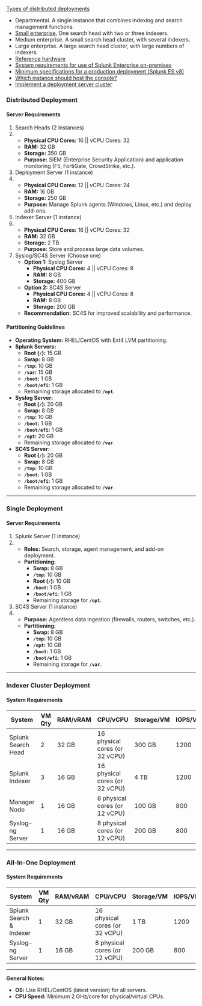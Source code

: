 [Types of distributed deployments](https://docs.splunk.com/Documentation/Splunk/latest/Deploy/Deploymentcharacteristics)
- Departmental. A single instance that combines indexing and search management functions.
- [Small enterprise.](https://docs.splunk.com/Documentation/Splunk/latest/Deploy/Searchheadwithindexers) One search head with two or three indexers.
- Medium enterprise. A small search head cluster, with several indexers.
- Large enterprise. A large search head cluster, with large numbers of indexers.
- [Reference hardware](https://docs.splunk.com/Documentation/Splunk/latest/Capacity/Referencehardware)
- [System requirements for use of Splunk Enterprise on-premises](https://docs.splunk.com/Documentation/Splunk/latest/Installation/Systemrequirements#Supported_Operating_Systems)
- [Minimum specifications for a production deployment (Splunk ES v8)](https://help.splunk.com/en/splunk-enterprise-security-8/install/8.0/planning/minimum-specifications-for-a-production-deployment)
- [Which instance should host the console?](https://docs.splunk.com/Documentation/Splunk/latest/DMC/WheretohostDMC)
- [Implement a deployment server cluster](https://docs.splunk.com/Documentation/Splunk/latest/Updating/Implementascalabledeploymentserversolution)

### Distributed Deployment

#### Server Requirements

1.  Search Heads (2 instances)
2.  -   **Physical CPU Cores:** 16 || vCPU Cores: 32
    -   **RAM:** 32 GB
    -   **Storage:** 350 GB
    -   **Purpose:** SIEM (Enterprise Security Application) and application monitoring (F5, FortiGate, CrowdStrike, etc.).
3.  Deployment Server (1 instance)
4.  -   **Physical CPU Cores:** 12 || vCPU Cores: 24
    -   **RAM:** 16 GB
    -   **Storage:** 250 GB
    -   **Purpose:** Manage Splunk agents (Windows, Linux, etc.) and deploy add-ons.
5.  Indexer Server (1 instance)
6.  -   **Physical CPU Cores:** 16 || vCPU Cores: 32
    -   **RAM:** 32 GB
    -   **Storage:** 2 TB
    -   **Purpose:** Store and process large data volumes.
7.  Syslog/SC4S Server (Choose one)
    -   **Option 1:** Syslog Server
        -   **Physical CPU Cores:** 4 || vCPU Cores: 8
        -   **RAM:** 8 GB
        -   **Storage:** 400 GB
    -   **Option 2:** SC4S Server
        -   **Physical CPU Cores:** 4 || vCPU Cores: 8
        -   **RAM:** 8 GB
        -   **Storage:** 200 GB
    -   **Recommendation:** SC4S for improved scalability and performance.

#### Partitioning Guidelines

-   **Operating System:** RHEL/CentOS with Ext4 LVM partitioning.
-   **Splunk Servers:**
    -   **Root (`/`):** 15 GB
    -   **Swap:** 8 GB
    -   **`/tmp`:** 10 GB
    -   **`/var`:** 15 GB
    -   **`/boot`:** 1 GB
    -   **`/boot/efi`:** 1 GB
    -   Remaining storage allocated to **`/opt`**.
-   **Syslog Server:**
    -   **Root (`/`):** 20 GB
    -   **Swap:** 8 GB
    -   **`/tmp`:** 10 GB
    -   **`/boot`:** 1 GB
    -   **`/boot/efi`:** 1 GB
    -   **`/opt`:** 20 GB
    -   Remaining storage allocated to **`/var`**.
-   **SC4S Server:**
    -   **Root (`/`):** 20 GB
    -   **Swap:** 8 GB
    -   **`/tmp`:** 10 GB
    -   **`/boot`:** 1 GB
    -   **`/boot/efi`:** 1 GB
    -   Remaining storage allocated to **`/var`**.

* * * * *

### Single Deployment

#### Server Requirements

1.  Splunk Server (1 instance)
2.  -   **Roles:** Search, storage, agent management, and add-on deployment.
    -   **Partitioning:**
        -   **Swap:** 8 GB
        -   **`/tmp`:** 10 GB
        -   **Root (`/`):** 10 GB
        -   **`/boot`:** 1 GB
        -   **`/boot/efi`:** 1 GB
        -   Remaining storage for **`/opt`**.
3.  SC4S Server (1 instance)
4.  -   **Purpose:** Agentless data ingestion (firewalls, routers, switches, etc.).
    -   **Partitioning:**
        -   **Swap:** 8 GB
        -   **`/tmp`:** 10 GB
        -   **`/opt`:** 10 GB
        -   **`/boot`:** 1 GB
        -   **`/boot/efi`:** 1 GB
        -   Remaining storage for **`/var`**.

* * * * *

### Indexer Cluster Deployment

#### System Requirements



| System | VM Qty | RAM/vRAM | CPU/vCPU | Storage/VM | IOPS/VM | Retention Period |
|---|---|---|---|---|---|---|
| Splunk Search Head | 2 | 32 GB | 16 physical cores (or 32 vCPU) | 300 GB | 1200 | N/A |
| Splunk Indexer | 3 | 16 GB | 16 physical cores (or 32 vCPU) | 4 TB | 1200 | 1 year |
| Manager Node | 1 | 16 GB | 8 physical cores (or 12 vCPU) | 100 GB | 800 | N/A |
| Syslog-ng Server | 1 | 16 GB | 8 physical cores (or 12 vCPU) | 200 GB | 800 | 5 days |

* * * * *

### All-In-One Deployment

#### System Requirements
| System | VM Qty | RAM/vRAM | CPU/vCPU | Storage/VM | IOPS/VM | Retention Period |
|---|---|---|---|---|---|---|
| Splunk Search & Indexer | 1 | 32 GB | 16 physical cores (or 32 vCPU) | 1 TB | 1200 | N/A |
| Syslog-ng Server | 1 | 16 GB | 8 physical cores (or 12 vCPU) | 200 GB | 800 | 5 days |

* * * * *

**General Notes:**

-   **OS:** Use RHEL/CentOS (latest version) for all servers.
-   **CPU Speed:** Minimum 2 GHz/core for physical/virtual CPUs.

